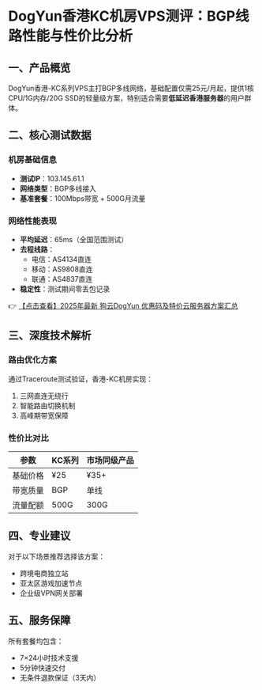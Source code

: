 # DogYun香港KC机房VPS测评：BGP线路性能与性价比分析

## 一、产品概览
DogYun香港-KC系列VPS主打BGP多线网络，基础配置仅需25元/月起，提供1核CPU/1G内存/20G SSD的轻量级方案，特别适合需要**低延迟香港服务器**的用户群体。

## 二、核心测试数据
### 机房基础信息
- **测试IP**：103.145.61.1
- **网络类型**：BGP多线接入
- **基准套餐**：100Mbps带宽 + 500G月流量

### 网络性能表现
- **平均延迟**：65ms（全国范围测试）
- **去程线路**：
  - 电信：AS4134直连
  - 移动：AS9808直连  
  - 联通：AS4837直连
- **稳定性**：测试期间零丢包记录

👉 [【点击查看】2025年最新 狗云DogYun 优惠码及特价云服务器方案汇总](https://bit.ly/DogYun)

## 三、深度技术解析
### 路由优化方案
通过Traceroute测试验证，香港-KC机房实现：
1. 三网直连无绕行
2. 智能路由切换机制
3. 高峰期带宽保障

### 性价比对比
| 参数        | KC系列 | 市场同级产品 |
|------------|--------|-------------|
| 基础价格    | ¥25    | ¥35+        |
| 带宽质量    | BGP    | 单线        |
| 流量配额    | 500G   | 300G        |

## 四、专业建议
对于以下场景推荐选择该方案：
- 跨境电商独立站
- 亚太区游戏加速节点
- 企业级VPN网关部署

## 五、服务保障
所有套餐均包含：
- 7×24小时技术支援
- 5分钟快速交付
- 无条件退款保证（3天内）